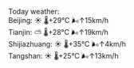 Today weather:  
Beijing: ☀️   🌡️+29°C 🌬️↑15km/h  
Tianjin: ⛅️  🌡️+28°C 🌬️↑19km/h  
Shijiazhuang: ☀️   🌡️+35°C 🌬️↑4km/h  
Tangshan: ☀️   🌡️+25°C 🌬️↑13km/h  

